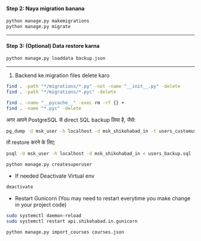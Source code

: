 #### Step 2: Naya migration banana

```bash
python manage.py makemigrations
python manage.py migrate
```

---

#### Step 3: (Optional) Data restore karna

```bash
python manage.py loaddata backup.json
```

---

1. Backend ke migration files delete karo
```bash
find . -path "*/migrations/*.py" -not -name "__init__.py" -delete
find . -path "*/migrations/*.pyc" -delete

find . -name "__pycache__" -exec rm -rf {} +
find . -name "*.pyc" -delete
```


अगर आपने PostgreSQL से direct SQL backup लिया है, जैसे:
```bash
pg_dump -U msk_user -h localhost -d msk_shikohabad_in -t users_customuser > users_backup.sql
```

तो restore करने के लिए:
```bash
psql -U msk_user -h localhost -d msk_shikohabad_in < users_backup.sql
```


```sh
python manage.py createsuperuser
```

- If needed Deactivate Virtual env
```sh
deactivate
```

- Restart Gunicorn (You may need to restart everytime you make change in your project code)
```sh
sudo systemctl daemon-reload
sudo systemctl restart api.shikohabad.in.gunicorn
```


```sh
python manage.py import_courses courses.json
```
